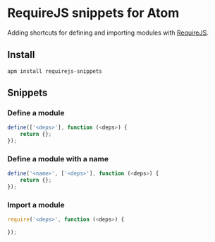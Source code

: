 # RequireJS snippets for Atom

Adding shortcuts for defining and importing modules with [RequireJS](http://requirejs.org/).

## Install

```
apm install requirejs-snippets
```

## Snippets

### Define a module

```js
define(['<deps>'], function (<deps>) {
    return {};
});
```

### Define a module with a name

```js
define('<name>', ['<deps>'], function (<deps>) {
    return {};
});
```

### Import a module

```js
require('<deps>', function (<deps>) {

});
```
